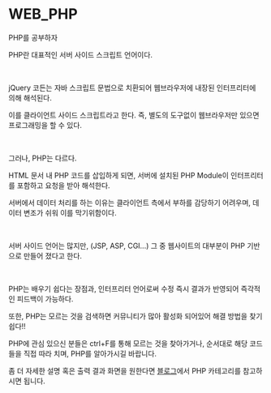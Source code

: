 # WEB_PHP
PHP를 공부하자

<p>PHP란 대표적인 서버 사이드 스크립트 언어이다.</p>
<br />

<p>jQuery 코든는 자바 스크립트 문법으로 치환되어 웹브라우저에 내장된 인터프리터에 의해 해석된다. </p>
<p>이를 클라이언트 사이드 스크립트라고 한다. 즉, 별도의 도구없이 웹브라우저만 있으면 프로그래밍을 할 수 있다. </p>
<br />

<p> 그러나, PHP는 다르다.</p>

<p>HTML 문서 내 PHP 코드를 삽입하게 되면, 서버에 설치된 PHP Module이 인터프리터를 포함하고 요청을 받아 해석한다.</p>
<p>서버에서 데이터 처리를 하는 이유는 클라이언트 측에서 부하를 감당하기 어려우며, 데이터 변조가 쉬워 이를 막기위함이다.</p>
<br />

<p>서버 사이드 언어는 많지만, (JSP, ASP, CGI...) 그 중 웹사이트의 대부분이 PHP 기반으로 만들어 졌다고 한다.</p>
<br />

<p>PHP는 배우기 쉽다는 장점과, 인터프리터 언어로써 수정 즉시 결과가 반영되어 즉각적인 피드백이 가능하다.</p>
<p>또한, PHP는 모르는 것을 검색하면 커뮤니티가 많아 활성화 되어있어 해결 방법을 찾기 쉽다!!</p>

<p> PHP에 관심 있으신 분들은 ctrl+F를 통해 모르는 것을 찾아가거나, 순서대로 해당 코드들을 직접
  따라 치며, PHP를 알아가시길 바랍니다. </p>
<p> 좀 더 자세한 설명 혹은 출력 결과 화면을 원한다면 <a href="https://blog.naver.com/youbeen2798" target="_blank"> 블로그</a>에서 PHP 카테고리를 참고하시면 됩니다. </p>
